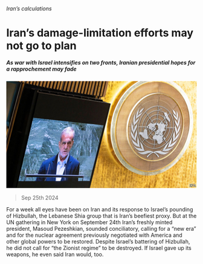 ###### Iran’s calculations

# Iran’s damage-limitation efforts may not go to plan 

##### As war with Israel intensifies on two fronts, Iranian presidential hopes for a rapprochement may fade 

![image](images/20240928_MAP001.jpg) 

> Sep 25th 2024 

For a week all eyes have been on Iran and its response to Israel’s pounding of Hizbullah, the Lebanese Shia group that is Iran’s beefiest proxy. But at the UN gathering in New York on September 24th Iran’s freshly minted president, Masoud Pezeshkian, sounded conciliatory, calling for a “new era” and for the nuclear agreement previously negotiated with America and other global powers to be restored. Despite Israel’s battering of Hizbullah, he did not call for “the Zionist regime” to be destroyed. If Israel gave up its weapons, he even said Iran would, too. 

